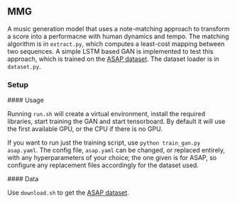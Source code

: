## MMG

A music generation model that uses a note-matching approach to transform a score into a performacne with human dynamics and tempo. The matching algorithm is in ```extract.py```, which computes a least-cost mapping between two sequences. A simple LSTM based GAN is implemented to test this approach, which is trained on the [ASAP dataset](https://github.com/fosfrancesco/asap-dataset). The dataset loader is in ```dataset.py```.

### Setup

#### Usage

Running ```run.sh``` will create a virtual environment, install the required libraries, start training the GAN and start tensorboard. By default it will use the first available GPU, or the CPU if there is no GPU.

If you want to run just the training script, use ```python train_gan.py asap.yaml```. The config file, ```asap.yaml``` can be changed, or replaced entirely, with any hyperparameters of your choice; the one given is for ASAP, so configure any replacement files accordingly for the dataset used.

#### Data

Use ```download.sh``` to get the [ASAP dataset](https://github.com/fosfrancesco/asap-dataset).

